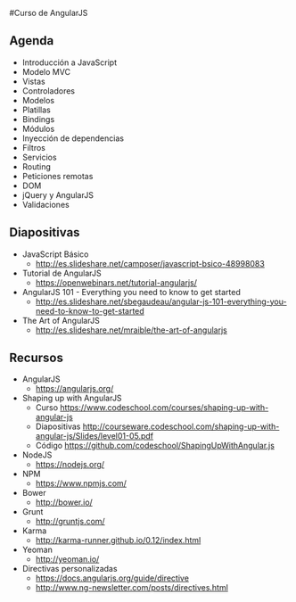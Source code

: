 #Curso de AngularJS

## Agenda

- Introducción a JavaScript
- Modelo MVC
- Vistas
- Controladores
- Modelos
- Platillas
- Bindings
- Módulos
- Inyección de dependencias
- Filtros
- Servicios
- Routing
- Peticiones remotas
- DOM
- jQuery y AngularJS
- Validaciones

## Diapositivas

- JavaScript Básico
	- http://es.slideshare.net/camposer/javascript-bsico-48998083
- Tutorial de AngularJS
	- https://openwebinars.net/tutorial-angularjs/
- AngularJS 101 - Everything you need to know to get started
	- http://es.slideshare.net/sbegaudeau/angular-js-101-everything-you-need-to-know-to-get-started
- The Art of AngularJS
	- http://es.slideshare.net/mraible/the-art-of-angularjs

## Recursos

- AngularJS
	- https://angularjs.org/
- Shaping up with AngularJS
	- Curso https://www.codeschool.com/courses/shaping-up-with-angular-js
	- Diapositivas http://courseware.codeschool.com/shaping-up-with-angular-js/Slides/level01-05.pdf
	- Código https://github.com/codeschool/ShapingUpWithAngular.js
- NodeJS
	- https://nodejs.org/
- NPM
	- https://www.npmjs.com/
- Bower
	- http://bower.io/
- Grunt
	- http://gruntjs.com/
- Karma
	- http://karma-runner.github.io/0.12/index.html
- Yeoman
	- http://yeoman.io/
- Directivas personalizadas
	- https://docs.angularjs.org/guide/directive
	- http://www.ng-newsletter.com/posts/directives.html
